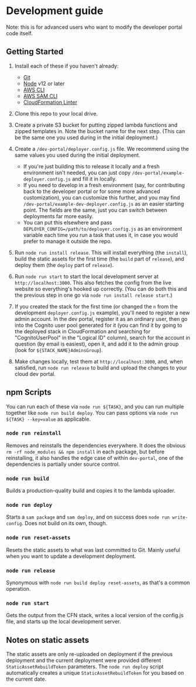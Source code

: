 # Development guide

Note: this is for advanced users who want to modify the developer portal code itself.

## Getting Started

1. Install each of these if you haven't already:

    - [Git](https://git-scm.com/)
    - [Node](https://nodejs.org/en/download/) v12 or later
    - [AWS CLI](https://docs.aws.amazon.com/cli/latest/userguide/cli-chap-welcome.html)
    - [AWS SAM CLI](https://docs.aws.amazon.com/serverless-application-model/latest/developerguide/what-is-sam.html)
    - [CloudFormation Linter](https://github.com/aws-cloudformation/cfn-python-lint)

2. Clone this repo to your local drive.

3. Create a private S3 bucket for putting zipped lambda functions and zipped templates in. Note the bucket name for the next step. (This can be the same one you used during in the initial deployment.)

4. Create a `/dev-portal/deployer.config.js` file. We recommend using the same values you used during the initial deployment.

    - If you're just building this to release it locally and a fresh environment isn't needed, you can just copy `/dev-portal/example-deployer.config.js` and fill it in locally.
    - If you need to develop in a fresh environment (say, for contributing back to the developer portal or for some more advanced customization), you can customize this further, and you may find `/dev-portal/example-dev-deployer.config.js` as an easier starting point. The fields are the same, just you can switch between deployments far more easily.
    - You can put this elsewhere and pass `DEPLOYER_CONFIG=/path/to/deployer.config.js` as an environment variable each time you run a task that uses it, in case you would prefer to manage it outside the repo.

5. Run `node run install release`. This will install everything (the `install`), build the static assets for the first time (the `build` part of `release`), and deploy them (the `deploy` part of `release`).

6. Run `node run start` to start the local development server at `http://localhost:3000`. This also fetches the config from the live website so everything's hooked up correctly. (You can do both this and the previous step in one go via `node run install release start`.)

7. If you created the stack for the first time (or changed the `n` from the development `deployer.config.js` example), you'll need to register a new admin account. In the dev portal, register it as an ordinary user, then go into the Cognito user pool generated for it (you can find it by going to the deployed stack in CloudFormation and searching for "CognitoUserPool" in the "Logical ID" column), search for the account in question (by email is easiest), open it, and add it to the admin group (look for `${STACK_NAME}AdminsGroup`).

8. Make changes locally, test them at `http://localhost:3000`, and, when satisfied, run `node run release` to build and upload the changes to your cloud dev portal.

## npm Scripts

You can run each of these via `node run ${TASK}`, and you can run multiple together like `node run build deploy`. You can pass options via `node run ${TASK} --key=value` as applicable.

### `node run reinstall`

Removes and reinstalls the dependencies everywhere. It does the obvious `rm -rf node_modules && npm install` in each package, but before reinstalling, it also handles the edge case of within `dev-portal`, one of the dependencies is partially under source control.

### `node run build`

Builds a production-quality build and copies it to the lambda uploader.

### `node run deploy`

Starts a `sam package` and `sam deploy`, and on success does `node run write-config`. Does not build on its own, though.

### `node run reset-assets`

Resets the static assets to what was last committed to Git. Mainly useful when you want to update a development deployment.

### `node run release`

Synonymous with `node run build deploy reset-assets`, as that's a common operation.

### `node run start`

Gets the output from the CFN stack, writes a local version of the config.js file, and starts up the local development server.

## Notes on static assets

The static assets are only re-uploaded on deployment if the previous deployment and the current deployment were provided different `StaticAssetRebuildToken` parameters. The `node run deploy` script automatically creates a unique `StaticAssetRebuildToken` for you based on the current date.
